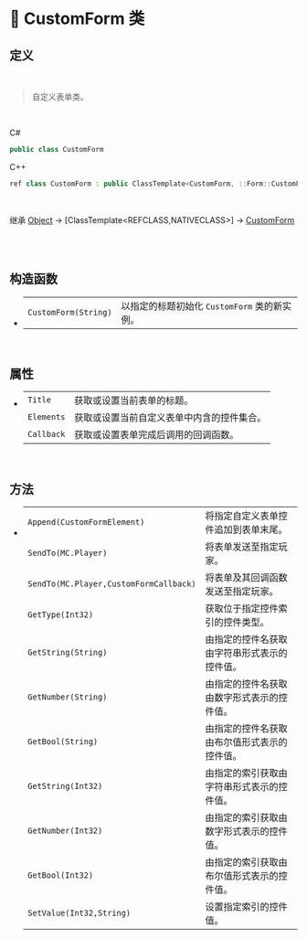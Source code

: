# 🔖 CustomForm 类

## 定义

<br>

> 自定义表单类。

<br>

C#
```cs
public class CustomForm
```
C++
```cpp
ref class CustomForm : public ClassTemplate<CustomForm, ::Form::CustomForm>, public FormImpl
```
<br>

继承 [Object](https://docs.microsoft.com/zh-cn/DotNET/api/system.object?view=net-6.0) → [ClassTemplate<REFCLASS,NATIVECLASS>] → [CustomForm](zh_CN/NET/APIs/Namespace/LLNET.Form/Class/CustomForm.md)

<br>

<br>

## 构造函数
- 
    |||
    |-|-|
    |`CustomForm(String)`|以指定的标题初始化 `CustomForm` 类的新实例。|

<br>

##  属性
- 
    |||
    |-|-|
    |`Title`|获取或设置当前表单的标题。|
    |`Elements`|获取或设置当前自定义表单中内含的控件集合。|
    |`Callback`|获取或设置表单完成后调用的回调函数。|

<br>

##  方法
- 
    |||
    |-|-|
    |`Append(CustomFormElement)`|将指定自定义表单控件追加到表单末尾。|
    |`SendTo(MC.Player)`|将表单发送至指定玩家。|
    |`SendTo(MC.Player,CustomFormCallback)`|将表单及其回调函数发送至指定玩家。|
    |`GetType(Int32)`|获取位于指定控件索引的控件类型。|
    |`GetString(String)`|由指定的控件名获取由字符串形式表示的控件值。|
    |`GetNumber(String)`|由指定的控件名获取由数字形式表示的控件值。|
    |`GetBool(String)`|由指定的控件名获取由布尔值形式表示的控件值。|
    |`GetString(Int32)`|由指定的索引获取由字符串形式表示的控件值。|
    |`GetNumber(Int32)`|由指定的索引获取由数字形式表示的控件值。|
    |`GetBool(Int32)`|由指定的索引获取由布尔值形式表示的控件值。|
    |`SetValue(Int32,String)`|设置指定索引的控件值。|


